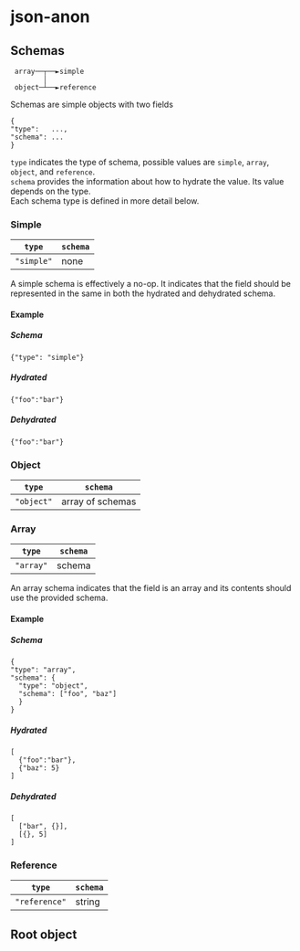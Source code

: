 # json-anon

## Schemas

```
 array──┬──►simple
        │
 object─┴──►reference
```

Schemas are simple objects with two fields

```
{
"type":   ...,
"schema": ...
}
```

`type` indicates the type of schema, possible values are `simple`, `array`, `object`, and `reference`.  
`schema` provides the information about how to hydrate the value. Its value depends on the type.  
Each schema type is defined in more detail below.

### Simple

| `type`     | `schema` |
| ---------- | -------- |
| `"simple"` | none     |

A simple schema is effectively a no-op. It indicates that the field should be represented in the same in both the hydrated and dehydrated schema.

#### Example

##### Schema
`{"type": "simple"}`
##### Hydrated
`{"foo":"bar"}`
##### Dehydrated
`{"foo":"bar"}`

### Object

| `type`     | `schema` |
| ---------- | -------- |
| `"object"` | array of schemas |

### Array

| `type`     | `schema` |
| ---------- | -------- |
| `"array"`  | schema   |

An array schema indicates that the field is an array and its contents should use the provided schema.

#### Example

##### Schema
```
{
"type": "array",
"schema": {
  "type": "object",
  "schema": ["foo", "baz"]
  }
}
```
##### Hydrated
```
[
  {"foo":"bar"}, 
  {"baz": 5}
]
```
##### Dehydrated
```
[
  ["bar", {}],
  [{}, 5]
]
```

### Reference

| `type`     | `schema` |
| ---------- | -------- |
| `"reference"` | string |

## Root object
